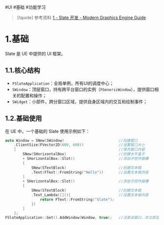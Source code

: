
#UI #基础 #功能学习 

> [!quote] 参考资料
> [1 - Slate 开发 - Modern Graphics Engine Guide](https://italink.github.io/ModernGraphicsEngineGuide/04-UnrealEngine/1.Slate%E5%BC%80%E5%8F%91/)

# 1.基础

Slate 是 UE 中提供的 UI 框架。

## 1.1.核心结构

- `FSlateApplication`：全局单例，所有UI的调度中心；
- `SWindow`：顶层窗口，持有跨平台窗口的实例（`FGenericWindow`），提供窗口相关的配置和操作；
- `SWidget`：小部件，跨分窗口区域，提供自身区域内的交互和绘制事件；

## 1.2.基础使用

在 UE 中，一个基础的 Slate 使用示例如下：

```cpp
auto Window = SNew(SWindow)                         //创建窗口
    .ClientSize(FVector2D(600, 600))                //设置窗口大小
    [                                               //填充窗口内容
        SNew(SHorizontalBox)                        //创建水平盒子
        + SHorizontalBox::Slot()                    //添加子控件插槽
        [                                           
            SNew(STextBlock)                        //创建文本框
            .Text(FText::FromString("Hello"))       //设置文本框内容
        ]
        + SHorizontalBox::Slot()                    //添加子控件插槽
        [
            SNew(STextBlock)                        //创建文本框
            .Text_Lambda([](){                      //设置文本框内容   
                return FText::FromString("Slate");
            })      
        ]
    ];
FSlateApplication::Get().AddWindow(Window, true);   //注册该窗口，并立即显示
```

